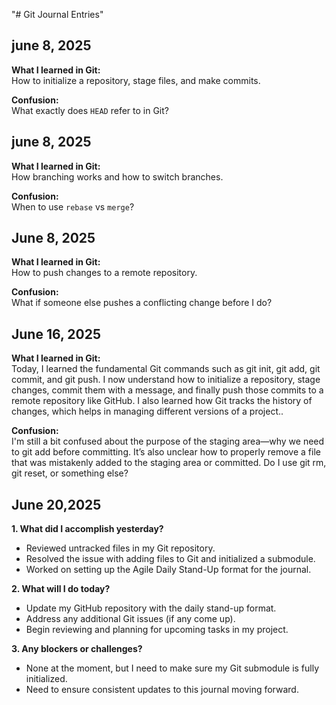 "# Git Journal Entries" 
## june 8, 2025
**What I learned in Git:**  
How to initialize a repository, stage files, and make commits.

**Confusion:**  
What exactly does `HEAD` refer to in Git?

## june 8, 2025
**What I learned in Git:**  
How branching works and how to switch branches.

**Confusion:**  
When to use `rebase` vs `merge`?

## June 8, 2025
**What I learned in Git:**  
How to push changes to a remote repository.

**Confusion:**  
What if someone else pushes a conflicting change before I do?

## June 16, 2025
**What I learned in Git:**  
Today, I learned the fundamental Git commands such as git init, git add, git commit, and git push. I now understand how to initialize a repository, stage changes, commit them with a message, and finally push those commits to a remote repository like GitHub. I also learned how Git tracks the history of changes, which helps in managing different versions of a project..

**Confusion:**  
I'm still a bit confused about the purpose of the staging area—why we need to git add before committing. It’s also unclear how to properly remove a file that was mistakenly added to the staging area or committed. Do I use git rm, git reset, or something else?

## June 20,2025
**1. What did I accomplish yesterday?**
- Reviewed untracked files in my Git repository.
- Resolved the issue with adding files to Git and initialized a submodule.
- Worked on setting up the Agile Daily Stand-Up format for the journal.

**2. What will I do today?**
- Update my GitHub repository with the daily stand-up format.
- Address any additional Git issues (if any come up).
- Begin reviewing and planning for upcoming tasks in my project.

**3. Any blockers or challenges?**
- None at the moment, but I need to make sure my Git submodule is fully initialized.
- Need to ensure consistent updates to this journal moving forward.
